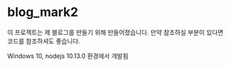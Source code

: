 # blog_mark2

이 프로젝트는 제 블로그를 만들기 위해 만들어졌습니다. 만약 참조하실 부분이 있다면 코드를 참조하셔도 좋습니다.

Windows 10, nodejs 10.13.0 환경에서 개발됨
